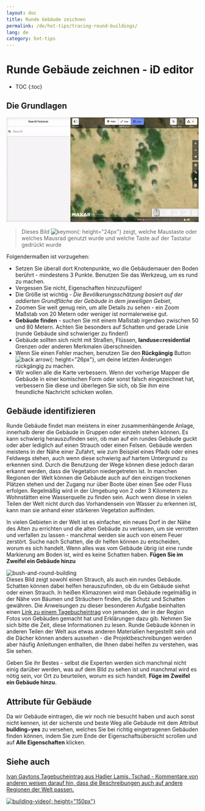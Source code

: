 ```yaml
---
layout: doc
title: Runde Gebäude zeichnen
permalink: /de/hot-tips/tracing-round-buildings/
lang: de
category: hot-tips
---
```


Runde Gebäude zeichnen - iD editor
============

- TOC
{:toc}

Die Grundlagen
----------

![Round Buildings][]  

> Dieses Bild ![keymon]{: height="24px"} zeigt, welche Maustaste oder welches Mausrad genutzt wurde und welche Taste auf der Tastatur gedrückt wurde  

Folgendermaßen ist vorzugehen:  

- Setzen Sie überall dort Knotenpunkte, wo die Gebäudemauer den Boden berührt - mindestens 3 Punkte. Benutzen Sie das Werkzeug, um es rund zu machen.  
- Vergessen Sie nicht, Eigenschaften hinzuzufügen!  
- Die Größe ist wichtig - *Die Bevölkerungsschätzung basiert auf der addierten Grundfläche der Gebäude in dem jeweiligen Gebiet*,  
- Zoomen Sie weit genug rein, um alle Details zu sehen - ein Zoom Maßstab von 20 Metern oder weniger ist normalerweise gut.  
- **Gebäude finden** - suchen Sie mit einem Maßstab irgendwo zwischen 50 und 80 Metern. Achten Sie besonders auf Schatten und gerade Linie (runde Gebäude sind schwieriger zu finden!)  
- Gebäude sollten sich nicht mit Straßen, Flüssen, **landuse=residential** Grenzen oder anderen Merkmalen überschneiden.  
- Wenn Sie einen Fehler machen, benutzen Sie den **Rückgängig** Button ![back arrow]{: height="26px"}, um deine letzten Änderungen rückgängig zu machen.  
- Wir wollen alle die Karte verbessern. Wenn der vorherige Mapper die Gebäude in einer komischen Form oder sonst falsch eingezeichnet hat, verbessern Sie diese und überlegen Sie sich, ob Sie ihm eine freundliche Nachricht schicken wollen.  

Gebäude identifizieren
---------------

Runde Gebäude findet man meistens in einer zusammenhängende Anlage, innerhalb derer die Gebäude in Gruppen oder einzeln stehen können. Es kann schwierig herauszufinden sein, ob man auf ein rundes Gebäude guckt oder aber lediglich auf einen Strauch oder einen Felsen. Gebäude werden meistens in der Nähe einer Zufahrt, wie zum Beispiel eines Pfads oder eines Feldwegs stehen, auch wenn diese schwierig auf hartem Untergrund zu erkennen sind. Durch die Benutzung der Wege können diese jedoch daran erkannt werden, dass die Vegetation niedergetreten ist. In manchen Regionen der Welt können die Gebäude auch auf den einzigen trockenen Plätzen stehen und der Zugang nur über Boote über einen See oder Fluss erfolgen. Regelmäßig wird in der Umgebung von 2 oder 3 Kilometern zu Wohnstätten eine Wasserquelle zu finden sein. Auch wenn diese in vielen Teilen der Welt nicht durch das Vorhandensein von Wasser zu erkennen ist, kann man sie anhand einer stärkeren Vegetation auffinden.  

In vielen Gebieten in der Welt ist es einfacher, ein neues Dorf in der Nähe des Alten zu errichten und die alten Gebäude zu verlassen, um sie verrotten und verfallen zu lassen - manchmal werden sie auch von einem Feuer zerstört. Suche nach Schatten, die dir helfen können zu entscheiden, worum es sich handelt. Wenn alles was vom Gebäude übrig ist eine runde Markierung am Boden ist, wird es keine Schatten haben. **Fügen Sie im Zweifel ein Gebäude hinzu**  

![bush-and-round-building][]  
Dieses Bild zeigt sowohl einen Strauch, als auch ein rundes Gebäude. Schatten können dabei helfen herauszufinden, ob du ein Gebäude siehst oder einen Strauch. In heißen Klimazonen wird man Gebäude regelmäßig in der Nähe von Bäumen und Sträuchern finden, die Schutz und Schatten gewähren. Die Anweisungen zu dieser besonderen Aufgabe beinhalten einen [Link zu einem Tagebucheintrag](https://www.openstreetmap.org/user/IvanGayton/diary/38612) von jemanden, der in der Region Fotos von Gebäuden gemacht hat und Erklärungen dazu gib. Nehmen Sie sich bitte die Zeit, diese Informationen zu lesen. Runde Gebäude können in anderen Teilen der Welt aus etwas anderen Materialien hergestellt sein und die Dächer können anders aussehen - die Projektbeschreibungen werden aber häufig Anleitungen enthalten, die Ihnen dabei helfen zu verstehen, was Sie sehen.  

Geben Sie ihr Bestes - selbst die Experten werden sich manchmal nicht einig darüber werden, was auf dem Bild zu sehen ist und manchmal wird es nötig sein, vor Ort zu beurteilen, worum es sich handelt. **Füge im Zweifel ein Gebäude hinzu.**  

 Attribute für Gebäude
-------------

Da wir Gebäude eintragen, die wir noch nie besucht haben und auch sonst nicht kennen, ist der sicherste und beste Weg alle Gebäude mit dem Attribut **building**=**yes** zu versehen, welches Sie bei richtig eingetragenen Gebäuden finden können, indem Sie zum Ende der Eigenschaftsübersicht scrollen und auf **Alle Eigenschaften** klicken.

Siehe auch  
---------

[Ivan Gaytons Tagebucheintrag aus Hadjer Lamis, Tschad - Kommentare von anderen weisen darauf hin, dass die Beschreibungen auch auf andere Regionen der Welt passen.](https://www.openstreetmap.org/user/IvanGayton/diary/38612)

[![building-video]{: height="150px"}](https://www.youtube.com/watch?v=VPJz-AucqF4&index=7&list=PLb9506_-6FMHZ3nwn9heri3xjQKrSq1hN "Humanitarian OpenStreetMap Team Einführungs Videos - Ein Gebäude zu OpenStreetMap hinzufügen")  


[keymon]:/images/hot-tips/keymon.png
[Round Buildings]: /images/hot-tips/round_building.gif "Demonstration, wie ein rundes Gebäude einzuzeichnen ist"
[bush-and-round-building]: /images/hot-tips/bush-and-round-building.png "Runde Gebäude neben einem Strauch"
[back arrow]: /images/beginner/back-arrow.png "Undo"
[building-video]: /images/hot-tips/building-video.png "Humanitarian OpenStreetMap Team Einführungs Videos - Ein Gebäude zu OpenStreetMap hinzufügen"